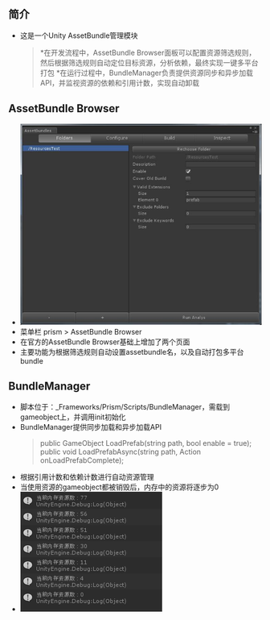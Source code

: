 ## 简介
* 这是一个Unity AssetBundle管理模块
    > *在开发流程中，AssetBundle Browser面板可以配置资源筛选规则，然后根据筛选规则自动定位目标资源，分析依赖，最终实现一键多平台打包
    > *在运行过程中，BundleManager负责提供资源同步和异步加载API，并监视资源的依赖和引用计数，实现自动卸载

## AssetBundle Browser
* ![image](https://github.com/justalittlefat/Prism/blob/master/Images/01.jpg)
* 菜单栏 prism > AssetBundle Browser
* 在官方的AssetBundle Browser基础上增加了两个页面
* 主要功能为根据筛选规则自动设置assetbundle名，以及自动打包多平台bundle

## BundleManager
* 脚本位于：_Frameworks/Prism/Scripts/BundleManager，需载到gameobject上，并调用init初始化
* BundleManager提供同步加载和异步加载API
    > public GameObject LoadPrefab(string path, bool enable = true);  <br/>
    > public void LoadPrefabAsync(string path, Action<GameObject> onLoadPrefabComplete);
* 根据引用计数和依赖计数进行自动资源管理
* 当使用资源的gameobject都被销毁后，内存中的资源将逐步为0
* ![image](https://github.com/justalittlefat/Prism/blob/master/Images/02.jpg)

